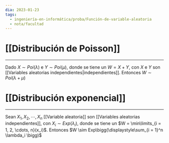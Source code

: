 ```yaml
---
dia: 2023-01-23
tags:
  - ingeniería-en-informática/proba/Función-de-variable-aleatoria
  - nota/facultad
---
```

# [[Distribución de Poisson]]
---
Dado $X \sim Poi(\lambda)$ e $Y \sim Poi(\mu)$, donde se tiene un $W = X + Y$, con $X$ e $Y$ son [[Variables aleatorias independientes|independientes]]. Entonces $W \sim Poi(\lambda + \mu)$

# [[Distribución exponencial]]
---
Sean $X_1, X_2, \cdots, X_n$ [[Variable aleatoria]] son [[Variables aleatorias independientes]], con $X_i \sim Exp(\lambda_i)$, donde se tiene un $W = \min\limits_{i = 1, 2, \cdots, n}(x_i)$. Entonces $W \sim Exp\bigg(\displaystyle\sum_{i = 1}^n \lambda_i \bigg)$ 